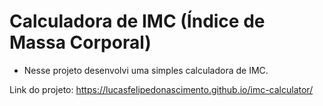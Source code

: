 # Calculadora de IMC (Índice de Massa Corporal)

- Nesse projeto desenvolvi uma simples calculadora de IMC. 

Link do projeto: https://lucasfelipedonascimento.github.io/imc-calculator/
